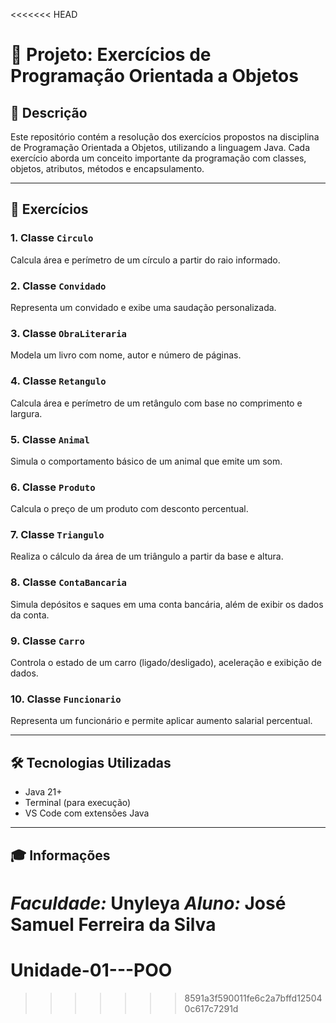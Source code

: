 <<<<<<< HEAD
# 📁 Projeto: Exercícios de Programação Orientada a Objetos

## 📘 Descrição

Este repositório contém a resolução dos exercícios propostos na disciplina de Programação Orientada a Objetos, utilizando a linguagem Java. Cada exercício aborda um conceito importante da programação com classes, objetos, atributos, métodos e encapsulamento.

---

## 📂 Exercícios

### 1. Classe `Circulo`

Calcula área e perímetro de um círculo a partir do raio informado.

### 2. Classe `Convidado`

Representa um convidado e exibe uma saudação personalizada.

### 3. Classe `ObraLiteraria`

Modela um livro com nome, autor e número de páginas.

### 4. Classe `Retangulo`

Calcula área e perímetro de um retângulo com base no comprimento e largura.

### 5. Classe `Animal`

Simula o comportamento básico de um animal que emite um som.

### 6. Classe `Produto`

Calcula o preço de um produto com desconto percentual.

### 7. Classe `Triangulo`

Realiza o cálculo da área de um triângulo a partir da base e altura.

### 8. Classe `ContaBancaria`

Simula depósitos e saques em uma conta bancária, além de exibir os dados da conta.

### 9. Classe `Carro`

Controla o estado de um carro (ligado/desligado), aceleração e exibição de dados.

### 10. Classe `Funcionario`

Representa um funcionário e permite aplicar aumento salarial percentual.

---

## 🛠️ Tecnologias Utilizadas

* Java 21+
* Terminal (para execução)
* VS Code com extensões Java

---

## 🎓 Informações

*Faculdade:* Unyleya
*Aluno:* José Samuel Ferreira da Silva
=======
# Unidade-01---POO
>>>>>>> 8591a3f590011fe6c2a7bffd125040c617c7291d

